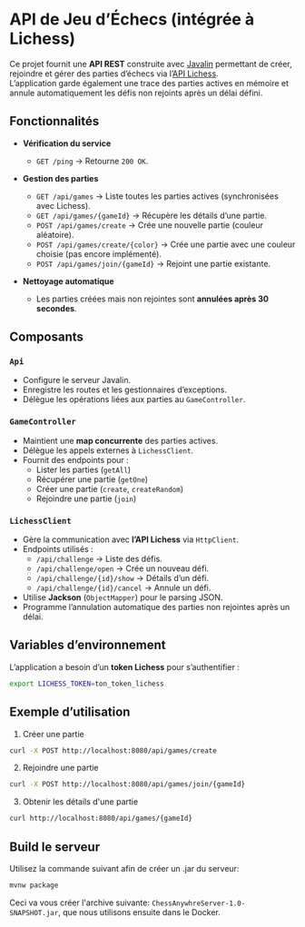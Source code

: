# API de Jeu d’Échecs (intégrée à Lichess)

Ce projet fournit une **API REST** construite avec [Javalin](https://javalin.io/) permettant de créer, rejoindre et gérer des parties d’échecs via l’[API Lichess](https://lichess.org/api).  
L’application garde également une trace des parties actives en mémoire et annule automatiquement les défis non rejoints après un délai défini.

## Fonctionnalités

- **Vérification du service**
  - `GET /ping` → Retourne `200 OK`.

- **Gestion des parties**
  - `GET /api/games` → Liste toutes les parties actives (synchronisées avec Lichess).
  - `GET /api/games/{gameId}` → Récupère les détails d’une partie.
  - `POST /api/games/create` → Crée une nouvelle partie (couleur aléatoire).
  - `POST /api/games/create/{color}` → Crée une partie avec une couleur choisie (pas encore implémenté).
  - `POST /api/games/join/{gameId}` → Rejoint une partie existante.

- **Nettoyage automatique**
  - Les parties créées mais non rejointes sont **annulées après 30 secondes**.
  
## Composants

### `Api`
- Configure le serveur Javalin.
- Enregistre les routes et les gestionnaires d’exceptions.
- Délègue les opérations liées aux parties au `GameController`.

### `GameController`
- Maintient une **map concurrente** des parties actives.
- Délègue les appels externes à `LichessClient`.
- Fournit des endpoints pour :
  - Lister les parties (`getAll`)
  - Récupérer une partie (`getOne`)
  - Créer une partie (`create`, `createRandom`)
  - Rejoindre une partie (`join`)

### `LichessClient`
- Gère la communication avec **l’API Lichess** via `HttpClient`.
- Endpoints utilisés :
  - `/api/challenge` → Liste des défis.
  - `/api/challenge/open` → Crée un nouveau défi.
  - `/api/challenge/{id}/show` → Détails d’un défi.
  - `/api/challenge/{id}/cancel` → Annule un défi.
- Utilise **Jackson** (`ObjectMapper`) pour le parsing JSON.
- Programme l’annulation automatique des parties non rejointes après un délai.

## Variables d’environnement

L’application a besoin d’un **token Lichess** pour s’authentifier :  

```bash
export LICHESS_TOKEN=ton_token_lichess
```


## Exemple d’utilisation

1. Créer une partie
```bash
curl -X POST http://localhost:8080/api/games/create
```
2. Rejoindre une partie
```bash
curl -X POST http://localhost:8080/api/games/join/{gameId}
```
3. Obtenir les détails d'une partie
```bash
curl http://localhost:8080/api/games/{gameId}
```

## Build le serveur

Utilisez la commande suivant afin de créer un .jar du serveur:

```bash
mvnw package
```

Ceci va vous créer l'archive suivante: `ChessAnywhreServer-1.0-SNAPSHOT.jar`, que nous utilisons ensuite dans le Docker.
